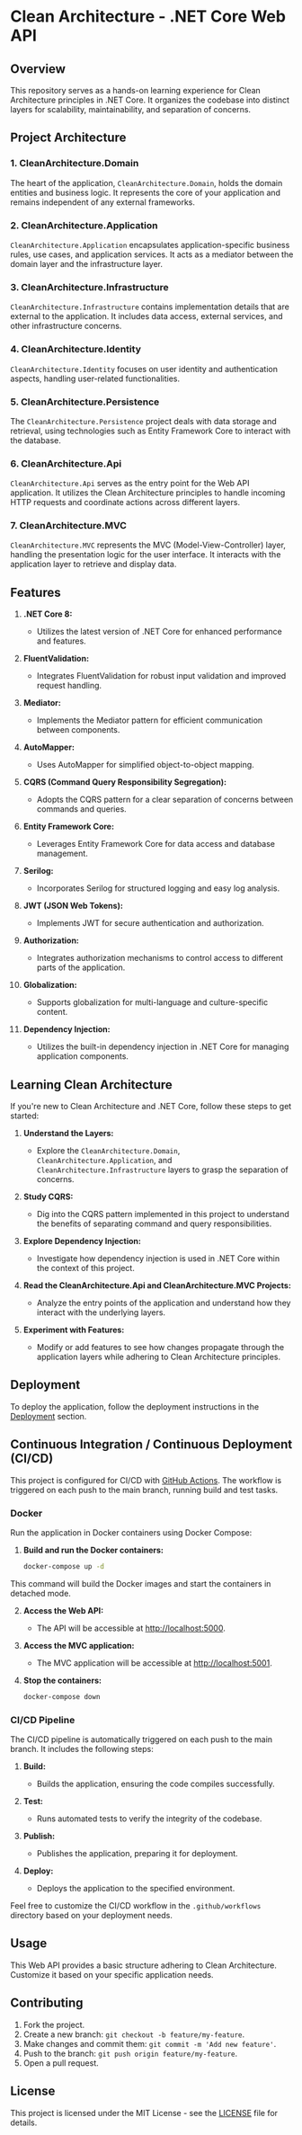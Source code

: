 # Clean Architecture - .NET Core Web API

## Overview

This repository serves as a hands-on learning experience for Clean Architecture principles in .NET Core. It organizes the codebase into distinct layers for scalability, maintainability, and separation of concerns.

## Project Architecture

### 1. CleanArchitecture.Domain

The heart of the application, `CleanArchitecture.Domain`, holds the domain entities and business logic. It represents the core of your application and remains independent of any external frameworks.

### 2. CleanArchitecture.Application

`CleanArchitecture.Application` encapsulates application-specific business rules, use cases, and application services. It acts as a mediator between the domain layer and the infrastructure layer.

### 3. CleanArchitecture.Infrastructure

`CleanArchitecture.Infrastructure` contains implementation details that are external to the application. It includes data access, external services, and other infrastructure concerns.

### 4. CleanArchitecture.Identity

`CleanArchitecture.Identity` focuses on user identity and authentication aspects, handling user-related functionalities.

### 5. CleanArchitecture.Persistence

The `CleanArchitecture.Persistence` project deals with data storage and retrieval, using technologies such as Entity Framework Core to interact with the database.

### 6. CleanArchitecture.Api

`CleanArchitecture.Api` serves as the entry point for the Web API application. It utilizes the Clean Architecture principles to handle incoming HTTP requests and coordinate actions across different layers.

### 7. CleanArchitecture.MVC

`CleanArchitecture.MVC` represents the MVC (Model-View-Controller) layer, handling the presentation logic for the user interface. It interacts with the application layer to retrieve and display data.

## Features

1. **.NET Core 8:**
   - Utilizes the latest version of .NET Core for enhanced performance and features.

2. **FluentValidation:**
   - Integrates FluentValidation for robust input validation and improved request handling.

3. **Mediator:**
   - Implements the Mediator pattern for efficient communication between components.

4. **AutoMapper:**
   - Uses AutoMapper for simplified object-to-object mapping.

5. **CQRS (Command Query Responsibility Segregation):**
   - Adopts the CQRS pattern for a clear separation of concerns between commands and queries.

6. **Entity Framework Core:**
   - Leverages Entity Framework Core for data access and database management.

7. **Serilog:**
   - Incorporates Serilog for structured logging and easy log analysis.

8. **JWT (JSON Web Tokens):**
   - Implements JWT for secure authentication and authorization.

9. **Authorization:**
   - Integrates authorization mechanisms to control access to different parts of the application.

10. **Globalization:**
    - Supports globalization for multi-language and culture-specific content.

11. **Dependency Injection:**
    - Utilizes the built-in dependency injection in .NET Core for managing application components.

## Learning Clean Architecture

If you're new to Clean Architecture and .NET Core, follow these steps to get started:

1. **Understand the Layers:**
   - Explore the `CleanArchitecture.Domain`, `CleanArchitecture.Application`, and `CleanArchitecture.Infrastructure` layers to grasp the separation of concerns.

2. **Study CQRS:**
   - Dig into the CQRS pattern implemented in this project to understand the benefits of separating command and query responsibilities.

3. **Explore Dependency Injection:**
   - Investigate how dependency injection is used in .NET Core within the context of this project.

4. **Read the CleanArchitecture.Api and CleanArchitecture.MVC Projects:**
   - Analyze the entry points of the application and understand how they interact with the underlying layers.

5. **Experiment with Features:**
   - Modify or add features to see how changes propagate through the application layers while adhering to Clean Architecture principles.

## Deployment

To deploy the application, follow the deployment instructions in the [Deployment](#deployment) section.

## Continuous Integration / Continuous Deployment (CI/CD)

This project is configured for CI/CD with [GitHub Actions](https://github.com/features/actions). The workflow is triggered on each push to the main branch, running build and test tasks.

### Docker

Run the application in Docker containers using Docker Compose:

1. **Build and run the Docker containers:**

    ```bash
    docker-compose up -d
    ```

This command will build the Docker images and start the containers in detached mode.

2. **Access the Web API:**

   - The API will be accessible at [http://localhost:5000](http://localhost:5000).
   
3. **Access the MVC application:**

   - The MVC application will be accessible at [http://localhost:5001](http://localhost:5001).

4. **Stop the containers:**

    ```bash
    docker-compose down
    ```

### CI/CD Pipeline

The CI/CD pipeline is automatically triggered on each push to the main branch. It includes the following steps:

1. **Build:**
   - Builds the application, ensuring the code compiles successfully.

2. **Test:**
   - Runs automated tests to verify the integrity of the codebase.

3. **Publish:**
   - Publishes the application, preparing it for deployment.

4. **Deploy:**
   - Deploys the application to the specified environment.

Feel free to customize the CI/CD workflow in the `.github/workflows` directory based on your deployment needs.

## Usage

This Web API provides a basic structure adhering to Clean Architecture. Customize it based on your specific application needs.

## Contributing

1. Fork the project.
2. Create a new branch: `git checkout -b feature/my-feature`.
3. Make changes and commit them: `git commit -m 'Add new feature'`.
4. Push to the branch: `git push origin feature/my-feature`.
5. Open a pull request.

## License

This project is licensed under the MIT License - see the [LICENSE](LICENSE) file for details.
